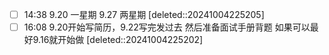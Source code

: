 
- [ ] 14:38 
	9.20 一星期
	9.27 两星期 
 [deleted::20241004225205]
- [ ] 16:08 
	9.20开始写简历，9.22写完发过去
	然后准备面试手册背题
	如果可以最好9.16就开始做 [deleted::20241004225202]